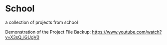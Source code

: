 # School
a collection of projects from school

Demonstration of the Project File Backup: https://www.youtube.com/watch?v=X3sQ_iGUgV0
